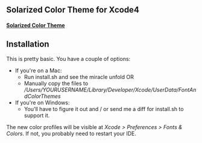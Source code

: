## Solarized Color Theme for Xcode4
#### [Solarized Color Theme](http://ethanschoonover.com/solarized)

## Installation
This is pretty basic. You have a couple of options:

* If you're on a Mac:
  * Run install.sh and see the miracle unfold OR
  * Manually copy the files to
  _/Users/YOURUSERNAME/Library/Developer/Xcode/UserData/FontAndColorThemes_ 
* If you're on Windows:
  * You'll have to figure it out and / or send me a diff for install.sh to
    support it.

The new color profiles will be visible at _Xcode > Preferences > Fonts &
Colors_. If not, you probably need to restart your IDE.


